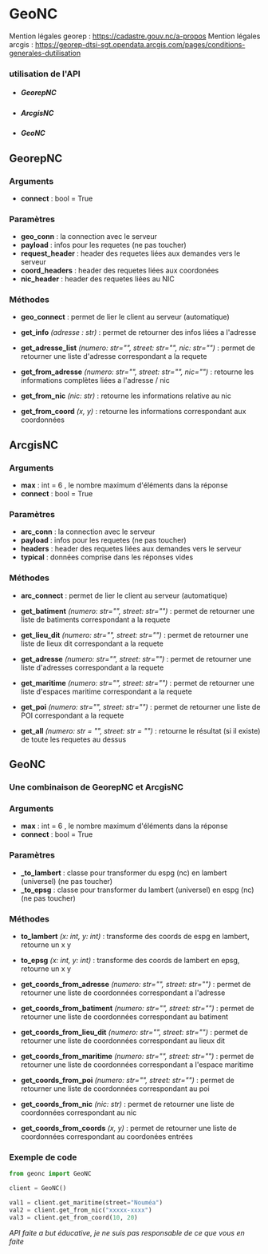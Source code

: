 # GeoNC

Mention légales georep : https://cadastre.gouv.nc/a-propos
Mention légales arcgis : https://georep-dtsi-sgt.opendata.arcgis.com/pages/conditions-generales-dutilisation

### utilisation de l'API

* ##### GeorepNC

* ##### ArcgisNC

* ##### GeoNC


## GeorepNC

### Arguments

* __connect__ : bool = True

### Paramètres

* __geo_conn__ : la connection avec le serveur
* __payload__ : infos pour les requetes (ne pas toucher)
* __request_header__ : header des requetes liées aux demandes vers le serveur
* __coord_headers__ : header des requetes liées aux coordonées
* __nic_header__ : header des requetes liées au NIC


### Méthodes
* __geo_connect__ : permet de lier le client au serveur (automatique)

* __get_info__ _(adresse : str)_ : permet de retourner des infos liées a l'adresse

* __get_adresse_list__ _(numero: str="", street: str="", nic: str="")_ : permet de retourner une liste d'adresse correspondant a la requete

* __get_from_adresse__ _(numero: str="", street: str="", nic="")_ : retourne les informations complètes liées a l'adresse / nic

* __get_from_nic__ _(nic: str)_ : retourne les informations relative au nic

* __get_from_coord__ _(x, y)_ : retourne les informations correspondant aux coordonnées


## ArcgisNC

### Arguments

* __max__ : int = 6 , le nombre maximum d'éléments dans la réponse
* __connect__ : bool = True

### Paramètres

* __arc_conn__ : la connection avec le serveur
* __payload__ : infos pour les requetes (ne pas toucher)
* __headers__ : header des requetes liées aux demandes vers le serveur
* __typical__ : données comprise dans les réponses vides

### Méthodes
* __arc_connect__ : permet de lier le client au serveur (automatique)

* __get_batiment__ _(numero: str="", street: str="")_ : permet de retourner une liste de batiments correspondant a la requete

* __get_lieu_dit__ _(numero: str="", street: str="")_ : permet de retourner une liste de lieux dit correspondant a la requete

* __get_adresse__ _(numero: str="", street: str="")_ : permet de retourner une liste d'adresses correspondant a la requete

* __get_maritime__ _(numero: str="", street: str="")_ : permet de retourner une liste d'espaces maritime correspondant a la requete

* __get_poi__ _(numero: str="", street: str="")_ : permet de retourner une liste de POI correspondant a la requete

* __get_all__ _(numero: str = "", street: str = "")_ : retourne le résultat (si il existe) de toute les requetes au dessus

## GeoNC

### Une combinaison de GeorepNC et ArcgisNC

### Arguments

* __max__ : int = 6 , le nombre maximum d'éléments dans la réponse
* __connect__ : bool = True

### Paramètres

* __\_to_lambert__ : classe pour transformer du espg (nc) en lambert (universel) (ne pas toucher)
* __\_to_epsg__ : classe pour transformer du lambert (universel) en espg (nc) (ne pas toucher)

### Méthodes
* __to_lambert__ _(x: int, y: int)_ : transforme des coords de espg en lambert, retourne un x y

* __to_epsg__ _(x: int, y: int)_ : transforme des coords de lambert en epsg, retourne un x y

* __get_coords_from_adresse__ _(numero: str="", street: str="")_ : permet de retourner une liste de coordonnées correspondant a l'adresse

* __get_coords_from_batiment__ _(numero: str="", street: str="")_ : permet de retourner une liste de coordonnées correspondant au batiment

* __get_coords_from_lieu_dit__ _(numero: str="", street: str="")_ : permet de retourner une liste de coordonnées correspondant au lieux dit

* __get_coords_from_maritime__ _(numero: str="", street: str="")_ : permet de retourner une liste de coordonnées correspondant a l'espace maritime

* __get_coords_from_poi__ _(numero: str="", street: str="")_ : permet de retourner une liste de coordonnées correspondant au poi

* __get_coords_from_nic__ _(nic: str)_ : permet de retourner une liste de coordonnées correspondant au nic

* __get_coords_from_coords__ _(x, y)_ : permet de retourner une liste de coordonnées correspondant au coordonées entrées


### Exemple de code
```py
from geonc import GeoNC

client = GeoNC()

val1 = client.get_maritime(street="Nouméa")
val2 = client.get_from_nic("xxxxx-xxxx")
val3 = client.get_from_coord(10, 20)

```

_API faite a but éducative, je ne suis pas responsable de ce que vous en faite_
